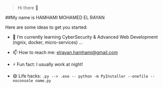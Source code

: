 > Hi there 👋

##My name is HAMHAMI MOHAMED EL RAYAN

Here are some ideas to get you started:

- 🌱 I’m currently learning CyberSecurity & Advanced Web Development (ngnix, docker, micro-services) ...
- 📫 How to reach me: elrayan.hamhami@gmail.com
- ⚡ Fun fact: I usually work at night!

- 😄 Life hacks: `.py --> .exe -- python -m PyInstaller --onefile --noconsole name.py`
